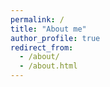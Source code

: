 ```yaml
---
permalink: /
title: "About me"
author_profile: true
redirect_from:
  - /about/
  - /about.html
---
```

